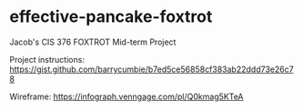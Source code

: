 # effective-pancake-foxtrot
Jacob's CIS 376 FOXTROT Mid-term Project

Project instructions: https://gist.github.com/barrycumbie/b7ed5ce56858cf383ab22ddd73e26c78

Wireframe: https://infograph.venngage.com/pl/Q0kmag5KTeA
